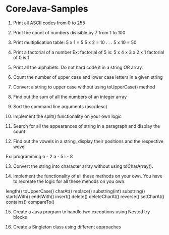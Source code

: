 # CoreJava-Samples

1. Print all ASCII codes from 0 to 255

2. Print the count of numbers divisible by 7 from 1 to 100

3. Print multiplication table:
	5 x 1 = 5
	5 x 2 = 10
	.
	.
	.
	5 x 10 = 50

4. Print a factorial of a number
	Ex: factorial of 5 is: 5 x 4 x 3 x 2 x 1
			factorial of 0 is 1

5. Print all the alphabets. Do not hard code it in a string OR array.

6. Count the number of upper case and lower case letters in a given string

7. Convert a string to upper case without using toUpperCase() method

8. Find out the sum of all the numbers of an integer array

9. Sort the command line arguments (asc/desc)

10. Implement the split() functionality on your own logic

11. Search for all the appearances of string in a paragraph and display the count

12. Find out the vowels in a string, display their positions and the respective wovel

Ex: programming
o - 2
a - 5
i - 8

13. Convert the string into character array without using toCharArray().

14. Implement the functionality of all these methods on your own. You have to recreate the logic for all these mehods on you own.

length()
toUpperCase()
charAt()
replace()
substring(int)
substring()
startsWith()
endsWith()
insert()
delete()
deleteCharAt()
reverse()
setCharAt()
contains()
compareTo()

15. Create a Java program to handle two exceptions using Nested try blocks

16. Create a Singleton class using different approaches
